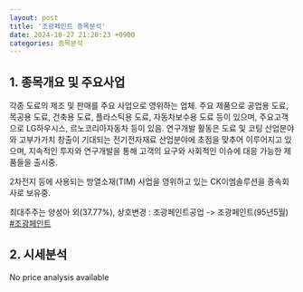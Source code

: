 ```yaml
---
layout: post
title: '조광페인트 종목분석'
date: 2024-10-27 21:20:23 +0900
categories: 종목분석
---
```


## 1. 종목개요 및 주요사업

각종 도료의 제조 및 판매를 주요 사업으로 영위하는 업체. 주요 제품으로 공업용 도료, 목공용 도료, 건축용 도료, 플라스틱용 도료, 자동차보수용 도료 등이 있으며, 주요고객으로 LG하우시스, 르노코리아자동차 등이 있음. 연구개발 활동은 도료 및 코팅 산업분야와 고부가가치 창출이 기대되는 전기전자재료 산업분야에 초점을 맞추어 이루어지고 있으며, 지속적인 투자와 연구개발을 통해 고객의 요구와 사회적인 이슈에 대응 가능한 제품들을 출시중.

2차전지 등에 사용되는 방열소재(TIM) 사업을 영위하고 있는 CK이엠솔루션을 종속회사로 보유중.

최대주주는 양성아 외(37.77%), 상호변경 : 조광페인트공업 -> 조광페인트(95년5월)
[#조광페인트](#)

## 2. 시세분석

No price analysis available
